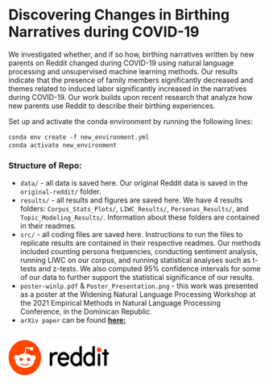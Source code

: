 # Discovering Changes in Birthing Narratives during COVID-19

We investigated whether, and if so how, birthing narratives written by new parents on Reddit changed during COVID-19 using natural language processing and unsupervised machine learning methods. Our results indicate that the presence of family members significantly decreased and themes related to induced labor significantly increased in the narratives during COVID-19. Our work builds upon recent research that analyze how new parents use Reddit to describe their birthing experiences.

Set up and activate the conda environment by running the following lines:
```
conda env create -f new_environment.yml
conda activate new_environment
```
### Structure of Repo:

- `data/` - all data is saved here. Our original Reddit data is saved in the `original-reddit/` folder.
- `results/` - all results and figures are saved here. We have 4 results folders: `Corpus_Stats_Plots/`, `LIWC_Results/`, `Personas_Results/`, and `Topic_Modeling_Results/`. Information about these folders are contained in their readmes. 
- `src/` - all coding files are saved here. Instructions to run the files to replicate results are contained in their respective readmes. Our methods included counting persona frequencies, conducting sentiment analysis, running LIWC on our corpus, and running statistical analyses such as t-tests and z-tests. We also computed 95% confidence intervals for some of our data to further support the statistical significance of our results.
- `poster-winlp.pdf` & `Poster_Presentation.png` - this work was presented as a poster at the Widening Natural Language Processing Workshop at the 2021 Empirical Methods in Natural Language Processing Conference, in the Dominican Republic.
- `arXiv paper` can be found [**here:**](https://arxiv.org/abs/2204.11742)

<br> 

<img src="reddit-logo.png" width="200" height="70">
